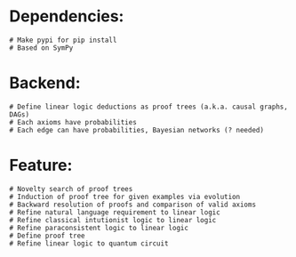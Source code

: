 # Dependencies:
    # Make pypi for pip install
    # Based on SymPy

# Backend:
    # Define linear logic deductions as proof trees (a.k.a. causal graphs, DAGs)
    # Each axioms have probabilities 
    # Each edge can have probabilities, Bayesian networks (? needed)

# Feature: 
    # Novelty search of proof trees 
    # Induction of proof tree for given examples via evolution
    # Backward resolution of proofs and comparison of valid axioms
    # Refine natural language requirement to linear logic
    # Refine classical intutionist logic to linear logic
    # Refine paraconsistent logic to linear logic
    # Define proof tree
    # Refine linear logic to quantum circuit
